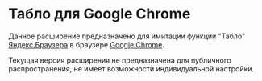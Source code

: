 Табло для Google Chrome
=======================

Данное расширение предназначено для имитации функции "Табло" [Яндекс.Браузера](http://browser.yandex.ru) в браузере [Google Chrome](https://www.google.com/chrome/).

Текущая версия расширения не предназначена для публичного распространения, не имеет возможности индивидуальной настройки.